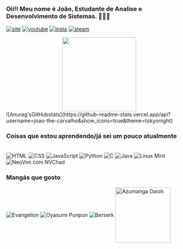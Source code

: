 ### Oii!! Meu nome é João, Estudante de Analise e Desenvolvimento de Sistemas. 👋👨‍💻
[![site](https://img.shields.io/website?label=IndestructibleComic&style=website-up-down-green-red&url=https://joao-the-carvalho.github.io/Indestructiblesite/)](https://joao-the-carvalho.github.io/Indestructiblesite/)
[![youtube](https://img.shields.io/badge/YouTube-FF0000?style=for-the-badge&logo=youtube&logoColor=white)](https://youtube.com/c/Seonn)
[![insta](https://img.shields.io/badge/Instagram-E4405F?style=for-the-badge&logo=instagram&logoColor=white)](https://www.instagram.com/seon.draws/)
[![steam](https://img.shields.io/badge/Steam-000000?style=for-the-badge&logo=steam&logoColor=white)](https://steamcommunity.com/id/Seonn/)

<div style="display: flex; justify-content:center;">
<img src="https://i.ibb.co/p33PRHj/1FCdHTat.gif" width="200">
</div>
![Anurag'sGitHubstats](https://github-readme-stats.vercel.app/api?username=joao-the-carvalho&show_icons=true&theme=tokyonight)

### Coisas que estou aprendendo/já sei um pouco atualmente

<div style="display: inline-block"><br>
<img align="center" alt="HTML" src="https://img.shields.io/badge/HTML5-E34F26?style=for-the-badge&logo=html5&logoColor=white">
<img align="center" alt="CSS" src="https://img.shields.io/badge/CSS3-1572B6?style=for-the-badge&logo=css3&logoColor=white">
<img align="center" alt="JavaScript" src="https://img.shields.io/badge/JavaScript-F7DF1E?style=for-the-badge&logo=javascript&logoColor=black">
<img align="center" alt="Python" src="https://img.shields.io/badge/Python-3776AB?style=for-the-badge&logo=python&logoColor=white">
<img align="center" alt="C" src="https://img.shields.io/badge/C-00599C?style=for-the-badge&logo=c&logoColor=white">
<img align="center" alt="Java" src="https://img.shields.io/badge/Java-ED8B00?style=for-the-badge&logo=openjdk&logoColor=white">
<img align="center" alt="Linux Mint" src="https://img.shields.io/badge/Linux_Mint-87CF3E?style=for-the-badge&logo=linux-mint&logoColor=white">
<img align="center" alt="NeoVim com NVChad" src="https://img.shields.io/badge/NeoVim-%2357A143.svg?&style=for-the-badge&logo=neovim&logoColor=white">
</div>


### Mangás que gosto
<div display="inline-block">
<img align="center" alt="Evangelion" src="https://camo.githubusercontent.com/17cde94c12d32751b88b68447d401338f5b8bd15802ee330076e8b43fdc2a3b1/68747470733a2f2f616e696d652e706c75732f696d6167652f616368696576656d656e742f616e696d652d6d656368612d312e706e67">
  
<img align="center" alt="Oyasumi Punpun" src="https://camo.githubusercontent.com/afd4edf563a3874caf5349375a9e0e9eb966aa077b1c37a4f855d931a20c734f/68747470733a2f2f616e696d652e706c75732f696d6167652f616368696576656d656e742f6d616e67612d64726f707065642d302e676966">

<img align="center" alt="Berserk" src="https://camo.githubusercontent.com/492815d9483ba8947d3c7081f5e146bd11ac408bac2ce49cbaf7516369bd9d2c/68747470733a2f2f616e696d652e706c75732f696d6167652f616368696576656d656e742f6d616e67612d74696d652d322e706e67">

<img align="center" alt="Azumanga Daioh" src="https://i.ibb.co/L8dVsCk/zumanga-removebg-preview.png" width="150">
</div>
